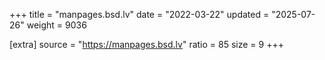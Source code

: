 +++
title = "manpages.bsd.lv"
date = "2022-03-22"
updated = "2025-07-26"
weight = 9036

[extra]
source = "https://manpages.bsd.lv"
ratio = 85
size = 9
+++
